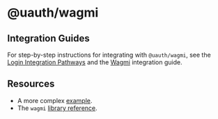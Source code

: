 # @uauth/wagmi

## Integration Guides

For step-by-step instructions for integrating with `@uauth/wagmi`, see the [Login Integration Pathways](https://docs.unstoppabledomains.com/login-with-unstoppable/get-started-login/integration-pathways/) and the [Wagmi](https://docs.unstoppabledomains.com/identity/quickstart/other-integration-paths/wagmi/) integration guide.

## Resources

- A more complex [example](../../examples/wagmi/README.md).
- The `wagmi` [library reference](https://wagmi.sh/).

